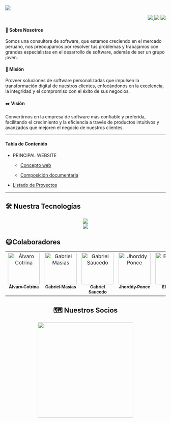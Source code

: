 <img src="https://github.com/BIT-SOX/Documentation/blob/master/img_repo/BIT%20SOX/Banners/Banner%20Linkedink.jpg" />

<p align="right">
    <a href="https://discord.gg/vBQ8yG4H">
        <img src="https://img.shields.io/badge/Discord-%235865F2.svg?style=for-the-badge&logo=discord&logoColor=white"/>
    </a>
    <img src="https://img.shields.io/badge/Instagram-%23E4405F.svg?style=for-the-badge&logo=Instagram&logoColor=white"/>
    <img src="https://img.shields.io/badge/linkedin-%230077B5.svg?style=for-the-badge&logo=linkedin&logoColor=white"/>
</p>

#### 🚀 Sobre Nosotros

Somos una consultora de software, que estamos creciendo en el mercado peruano, nos preocupamos por resolver tus problemas y trabajamos con grandes especialistas en el desarrollo de software, además de ser un grupo joven.

#### 📌 Misión

Proveer soluciones de software personalizadas que impulsen la transformación digital de nuestros clientes, enfocándonos en la excelencia, la integridad y el compromiso con el éxito de sus negocios.

#### ✒️ Visión

Convertirnos en la empresa de software más confiable y preferida, facilitando el crecimiento y la eficiencia a través de productos intuitivos y avanzados que mejoren el negocio de nuestros clientes.

---

#### Tabla de Contenido

- PRINCIPAL WEBSITE
  
  - [Concepto web](https://github.com/BIT-SOX/Documentation/blob/master/principal_website/concepto_web.md)
  
  - [Composición documentaria](https://github.com/BIT-SOX/Documentation/blob/master/principal_website/composition_documentary.md)

- [Listado de Proyectos](https://github.com/BIT-SOX/Documentation/blob/master/PROYECTOS/list_PROYECTOS.md)

---

## 🛠️ Nuestra Tecnologías

<p align="center">
  <a href="https://skillicons.dev">
    <img src="https://skillicons.dev/icons?i=git,angular,dotnet,cpp,aws,azure,github"/>
    <br/>
    <img src="https://skillicons.dev/icons?i=wordpress,selenium,mysql,laravel,jest,java,figma,cs" />
  </a>
</p>

## 😃Colaboradores

<div align="center">
<table>
    <tbody>
        <tr>
            <td align="center" valign="top" width="14.28%">
                <a href="https://github.com/navStudy">
                    <img alt="Álvaro Cotrina" width="100px" src="https://avatars.githubusercontent.com/u/75001877?s=400&u=e936902c8d988cdfde07e0ad79f6f1018add8fb6&v=4"/>
                    <br/>
                    <sub><b>Álvaro Cotrina</b></sub>
                </a>
            </td>
            <td align="center" valign="top" width="14.28%">
                <a href="https://github.com/gabrielmasiasordinola">
                    <img alt="Gabriel Masias" width="100px" src="https://avatars.githubusercontent.com/u/131989241?v=4"/>
                    <br/>
                    <sub><b>Gabriel Masias</b></sub>
                </a>
            </td>
            <td align="center" valign="top" width="14.28%">
                <a href="https://github.com/g-saucedo">
                    <img alt="Gabriel Saucedo" width="100px" src="https://avatars.githubusercontent.com/u/70866422?v=4"/>
                    <br/>
                    <sub><b>Gabriel Saucedo</b></sub>
                </a>
            </td>
            <td align="center" valign="top" width="14.28%">
                <a href="https://github.com/jhorddy">
                    <img alt="Jhorddy Ponce" width="100px" src="https://avatars.githubusercontent.com/u/110214053?v=4"/>
                    <br/>
                    <sub><b>Jhorddy Ponce</b></sub>
                </a>
            </td>
            <td align="center" valign="top" width="14.28%">
                <a href="https://github.com/elisay1">
                    <img alt="Eli Sayes" width="100px" src="https://avatars.githubusercontent.com/u/109012405?v=4"/>
                    <br/>
                    <sub><b>Eli Sayes</b></sub>
                </a>
            </td>
            <td align="center" valign="top" width="14.28%">
                <a href="https://github.com/kharoldcanova">
                    <img alt="Kharol Canova" width="100px" src="https://avatars.githubusercontent.com/u/68479534?v=4"/>
                    <br/>
                    <sub><b>Kharold Canova</b></sub>
                </a>
            </td>
            <td align="center" valign="top" width="14.28%">
                <a href="https://github.com/Narmes">
                    <img alt="Marlo Castillo" width="100px" src="https://avatars.githubusercontent.com/u/62951770?v=4"/>
                    <br/>
                    <sub><b>Marlo Castillo</b></sub>
                </a>
            </td>
        </tr>
    </tbody>
</table>
<div>

## 🗺 Nuestros Socios

<div align="center">
    <img width="300" src="https://github.com/BIT-SOX/Documentation/blob/master/img_repo/MAMUSKUA/logo-horizontal.png" />
</div>

